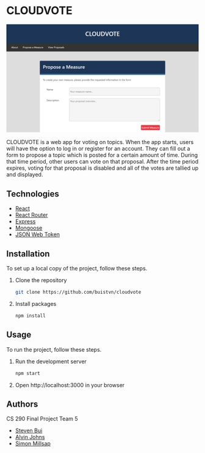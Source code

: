 <!-- PROJECT -->
# CLOUDVOTE

![Project Screenshot][project-screenshot]

CLOUDVOTE is a web app for voting on topics. When the app starts, users will have the option to log in or register for an account. They can fill out a form to propose a topic which is posted for a certain amount of time. During that time period, other users can vote on that proposal. After the time period expires, voting for that proposal is disabled and all of the votes are tallied up and displayed.



<!-- TECHNOLOGIES -->
## Technologies

* [React](https://reactjs.org/)
* [React Router](https://reactrouter.com/)
* [Express](https://expressjs.com/)
* [Mongoose](https://mongoosejs.com/)
* [JSON Web Token](https://github.com/auth0/node-jsonwebtoken)



<!-- INSTALLATION -->
## Installation

To set up a local copy of the project, follow these steps.

1. Clone the repository
   ```sh
   git clone https://github.com/buistvn/cloudvote
   ```
2. Install packages
   ```sh
   npm install
   ```



<!-- USAGE -->
## Usage

To run the project, follow these steps.

1. Run the development server
   ```sh
   npm start
   ```
2. Open http://localhost:3000 in your browser



<!-- AUTHORS -->
## Authors

CS 290 Final Project Team 5

* [Steven Bui](https://github.com/buistvn)
* [Alvin Johns](https://github.com/endepointe)
* [Simon Millsap](https://github.com/Simon-ster)



<!-- LINKS & IMAGES -->
[project-screenshot]: /docs/cloudvote.png
